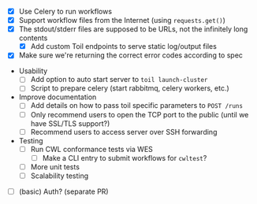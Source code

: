 - [X] Use Celery to run workflows
- [X] Support workflow files from the Internet (using `requests.get()`)
- [X] The stdout/stderr files are supposed to be URLs, not the infinitely long contents
  - [X] Add custom Toil endpoints to serve static log/output files
- [X] Make sure we're returning the correct error codes according to spec
- Usability
  - [ ] Add option to auto start server to `toil launch-cluster`
  - [ ] Script to prepare celery (start rabbitmq, celery workers, etc.)
- Improve documentation
  - [ ] Add details on how to pass toil specific parameters to `POST /runs`
  - [ ] Only recommend users to open the TCP port to the public (until we have SSL/TLS support?)
  - [ ] Recommend users to access server over SSH forwarding
- Testing
  - [ ] Run CWL conformance tests via WES
    - [ ] Make a CLI entry to submit workflows for `cwltest`?
  - [ ] More unit tests
  - [ ] Scalability testing
- [ ] (basic) Auth? (separate PR)
